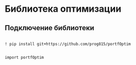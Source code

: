 # Библиотека оптимизации 

## Подключение библиотеки

<code>
! pip install git+https://github.com/prog815/portfOptim

import portfOptim
</code>

